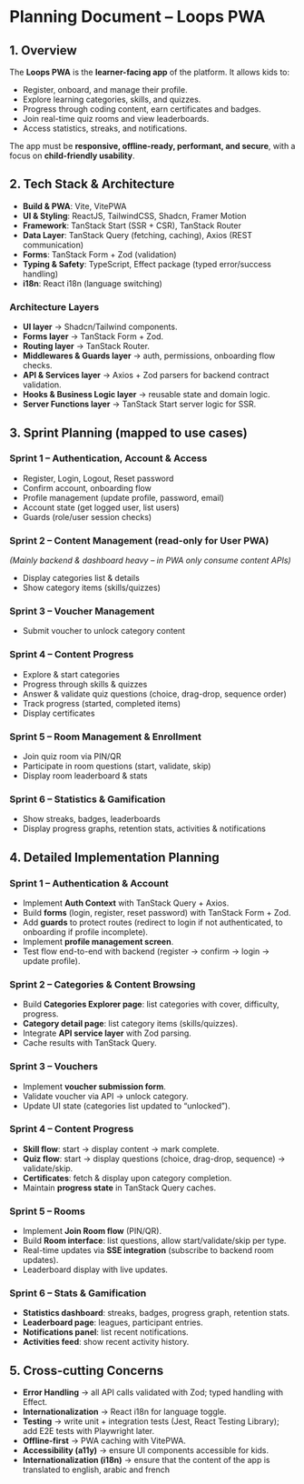 # **Planning Document – Loops PWA**

## 1. Overview

The **Loops PWA** is the **learner-facing app** of the platform.
It allows kids to:

- Register, onboard, and manage their profile.
- Explore learning categories, skills, and quizzes.
- Progress through coding content, earn certificates and badges.
- Join real-time quiz rooms and view leaderboards.
- Access statistics, streaks, and notifications.

The app must be **responsive, offline-ready, performant, and secure**, with a focus on **child-friendly usability**.

## 2. Tech Stack & Architecture

- **Build & PWA**: Vite, VitePWA
- **UI & Styling**: ReactJS, TailwindCSS, Shadcn, Framer Motion
- **Framework**: TanStack Start (SSR + CSR), TanStack Router
- **Data Layer**: TanStack Query (fetching, caching), Axios (REST communication)
- **Forms**: TanStack Form + Zod (validation)
- **Typing & Safety**: TypeScript, Effect package (typed error/success handling)
- **i18n**: React i18n (language switching)

### **Architecture Layers**

- **UI layer** → Shadcn/Tailwind components.
- **Forms layer** → TanStack Form + Zod.
- **Routing layer** → TanStack Router.
- **Middlewares & Guards layer** → auth, permissions, onboarding flow checks.
- **API & Services layer** → Axios + Zod parsers for backend contract validation.
- **Hooks & Business Logic layer** → reusable state and domain logic.
- **Server Functions layer** → TanStack Start server logic for SSR.

## 3. Sprint Planning (mapped to use cases)

### **Sprint 1 – Authentication, Account & Access**

- Register, Login, Logout, Reset password
- Confirm account, onboarding flow
- Profile management (update profile, password, email)
- Account state (get logged user, list users)
- Guards (role/user session checks)

### **Sprint 2 – Content Management (read-only for User PWA)**

_(Mainly backend & dashboard heavy – in PWA only consume content APIs)_

- Display categories list & details
- Show category items (skills/quizzes)

### **Sprint 3 – Voucher Management**

- Submit voucher to unlock category content

### **Sprint 4 – Content Progress**

- Explore & start categories
- Progress through skills & quizzes
- Answer & validate quiz questions (choice, drag-drop, sequence order)
- Track progress (started, completed items)
- Display certificates

### **Sprint 5 – Room Management & Enrollment**

- Join quiz room via PIN/QR
- Participate in room questions (start, validate, skip)
- Display room leaderboard & stats

### **Sprint 6 – Statistics & Gamification**

- Show streaks, badges, leaderboards
- Display progress graphs, retention stats, activities & notifications

## 4. Detailed Implementation Planning

### **Sprint 1 – Authentication & Account**

- Implement **Auth Context** with TanStack Query + Axios.
- Build **forms** (login, register, reset password) with TanStack Form + Zod.
- Add **guards** to protect routes (redirect to login if not authenticated, to onboarding if profile incomplete).
- Implement **profile management screen**.
- Test flow end-to-end with backend (register → confirm → login → update profile).

### **Sprint 2 – Categories & Content Browsing**

- Build **Categories Explorer page**: list categories with cover, difficulty, progress.
- **Category detail page**: list category items (skills/quizzes).
- Integrate **API service layer** with Zod parsing.
- Cache results with TanStack Query.

### **Sprint 3 – Vouchers**

- Implement **voucher submission form**.
- Validate voucher via API → unlock category.
- Update UI state (categories list updated to “unlocked”).

### **Sprint 4 – Content Progress**

- **Skill flow**: start → display content → mark complete.
- **Quiz flow**: start → display questions (choice, drag-drop, sequence) → validate/skip.
- **Certificates**: fetch & display upon category completion.
- Maintain **progress state** in TanStack Query caches.

### **Sprint 5 – Rooms**

- Implement **Join Room flow** (PIN/QR).
- Build **Room interface**: list questions, allow start/validate/skip per type.
- Real-time updates via **SSE integration** (subscribe to backend room updates).
- Leaderboard display with live updates.

### **Sprint 6 – Stats & Gamification**

- **Statistics dashboard**: streaks, badges, progress graph, retention stats.
- **Leaderboard page**: leagues, participant entries.
- **Notifications panel**: list recent notifications.
- **Activities feed**: show recent activity history.

## 5. Cross-cutting Concerns

- **Error Handling** → all API calls validated with Zod; typed handling with Effect.
- **Internationalization** → React i18n for language toggle.
- **Testing** → write unit + integration tests (Jest, React Testing Library); add E2E tests with Playwright later.
- **Offline-first** → PWA caching with VitePWA.
- **Accessibility (a11y)** → ensure UI components accessible for kids.
- **Internationalization (i18n)** → ensure that the content of the app is translated to english, arabic and french
